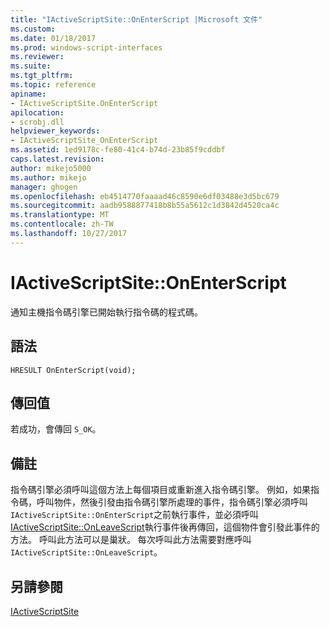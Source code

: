 ```yaml
---
title: "IActiveScriptSite::OnEnterScript |Microsoft 文件"
ms.custom: 
ms.date: 01/18/2017
ms.prod: windows-script-interfaces
ms.reviewer: 
ms.suite: 
ms.tgt_pltfrm: 
ms.topic: reference
apiname:
- IActiveScriptSite.OnEnterScript
apilocation:
- scrobj.dll
helpviewer_keywords:
- IActiveScriptSite_OnEnterScript
ms.assetid: 1ed9178c-fe80-41c4-b74d-23b85f9cddbf
caps.latest.revision: 
author: mikejo5000
ms.author: mikejo
manager: ghogen
ms.openlocfilehash: eb4514770faaaad46c8590e6df03488e3d5bc679
ms.sourcegitcommit: aadb9588877418b8b55a5612c1d3842d4520ca4c
ms.translationtype: MT
ms.contentlocale: zh-TW
ms.lasthandoff: 10/27/2017
---
```

# <a name="iactivescriptsiteonenterscript"></a>IActiveScriptSite::OnEnterScript
通知主機指令碼引擎已開始執行指令碼的程式碼。  
  
## <a name="syntax"></a>語法  
  
```  
HRESULT OnEnterScript(void);  
```  
  
## <a name="return-value"></a>傳回值  
 若成功，會傳回 `S_OK`。  
  
## <a name="remarks"></a>備註  
 指令碼引擎必須呼叫這個方法上每個項目或重新進入指令碼引擎。 例如，如果指令碼，呼叫物件，然後引發由指令碼引擎所處理的事件，指令碼引擎必須呼叫`IActiveScriptSite::OnEnterScript`之前執行事件，並必須呼叫[IActiveScriptSite::OnLeaveScript](../../winscript/reference/iactivescriptsite-onleavescript.md)執行事件後再傳回，這個物件會引發此事件的方法。 呼叫此方法可以是巢狀。 每次呼叫此方法需要對應呼叫`IActiveScriptSite::OnLeaveScript`。  
  
## <a name="see-also"></a>另請參閱  
 [IActiveScriptSite](../../winscript/reference/iactivescriptsite.md)